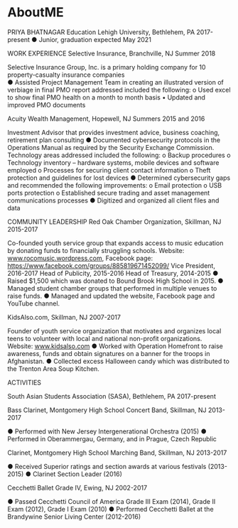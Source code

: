 # AboutME

PRIYA BHATNAGAR
Education
Lehigh University, Bethlehem, PA 									                           2017-present
●	Junior, graduation expected May 2021


WORK EXPERIENCE
Selective Insurance, Branchville, NJ                                          Summer 2018

Selective Insurance Group, Inc. is a primary holding company for 10 property-casualty insurance companies			         
●	Assisted Project Management Team in creating an illustrated version of verbiage in final PMO report addressed included the following: 
o	Used excel to show final PMO health on a month to month basis
•	Updated and improved PMO documents

Acuity Wealth Management, Hopewell, NJ							 	                  Summers 2015 and 2016

Investment Advisor that provides investment advice, business coaching, retirement plan consulting
●	Documented cybersecurity protocols in the Operations Manual as required by the Security Exchange Commission. Technology areas addressed included the following: 
o	Backup procedures 
o	Technology inventory – hardware systems, mobile devices and software employed
o	Processes for securing client contact information 
o	Theft protection and guidelines for lost devices
●	Determined cybersecurity gaps and recommended the following improvements:
o	Email protection
o	USB ports protection
o	Established secure trading and asset management communications processes
●	Digitized and organized all client files and data 

COMMUNITY LEADERSHIP
Red Oak Chamber Organization, Skillman, NJ 								                       2015-2017

Co-founded youth service group that expands access to music education by donating funds to financially struggling schools.    Website: www.rocomusic.wordpress.com, Facebook page: https://www.facebook.com/groups/885819671452099/ 
Vice President, 2016-2017
Head of Publicity, 2015-2016
Head of Treasury, 2014-2015
●	Raised $1,500 which was donated to Bound Brook High School in 2015.
●	Managed student chamber groups that performed in multiple venues to raise funds.
●	Managed and updated the website, Facebook page and YouTube channel.

KidsAlso.com, Skillman, NJ 										                                    2007-2017

Founder of youth service organization that motivates and organizes local teens to volunteer with local and national non-profit organizations.  
Website:  www.kidsalso.com 
●	Worked with Operation Homefront to raise awareness, funds and obtain signatures on a banner for the troops in Afghanistan. 
●	Collected excess Halloween candy which was distributed to the Trenton Area Soup Kitchen.

ACTIVITIES
 
South Asian Students Association (SASA), Bethlehem, PA							               2017-present

Bass Clarinet, Montgomery High School Concert Band, Skillman, NJ 					           2013-2017

●	Performed with New Jersey Intergenerational Orchestra (2015)
●	Performed in Oberammergau, Germany, and in Prague, Czech Republic

Clarinet, Montgomery High School Marching Band, Skillman, NJ 	                  	    2013-2017

●	Received Superior ratings and section awards at various festivals (2013- 2015)
●	Clarinet Section Leader (2016)

Cecchetti Ballet Grade IV, Ewing, NJ                                     	           2002-2017

●	Passed Cecchetti Council of America Grade III Exam (2014), Grade II Exam (2012), Grade I Exam (2010) 
●	Performed Cecchetti Ballet at the Brandywine Senior Living Center (2012-2016)
